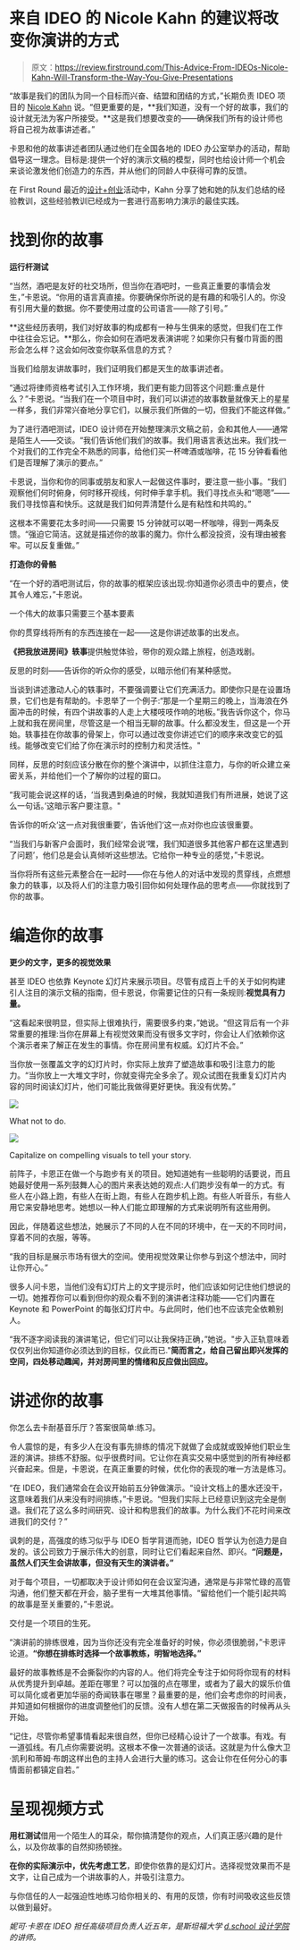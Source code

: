 # 来自 IDEO 的 Nicole Kahn 的建议将改变你演讲的方式

> 原文：<https://review.firstround.com/This-Advice-From-IDEOs-Nicole-Kahn-Will-Transform-the-Way-You-Give-Presentations>

“故事是我们的团队为同一个目标而兴奋、结盟和团结的方式，”长期负责 IDEO 项目的 [Nicole Kahn](https://www.linkedin.com/pub/nicole-kahn/1/7a1/a49 "null") 说。“但更重要的是，**我们知道，没有一个好的故事，我们的设计就无法为客户所接受。**这是我们想要改变的——确保我们所有的设计师也将自己视为故事讲述者。”

卡恩和他的故事讲述者团队通过他们在全国各地的 IDEO 办公室举办的活动，帮助倡导这一理念。目标是:提供一个好的演示文稿的模型，同时也给设计师一个机会来谈论激发他们创造力的东西，并从他们的同龄人中获得可靠的反馈。

在 First Round 最近的[设计+创业](http://www.designplusstartup.com/ "null")活动中，Kahn 分享了她和她的队友们总结的经验教训，这些经验教训已经成为一套进行高影响力演示的最佳实践。

# 找到你的故事

**运行杆测试**

“当然，酒吧是友好的社交场所，但当你在酒吧时，一些真正重要的事情会发生，”卡恩说。“你用的语言真直接。你要确保你所说的是有趣的和吸引人的。你没有引用大量的数据。你不要使用过度的公司语言——除了引号。”

**这些经历表明，我们对好故事的构成都有一种与生俱来的感觉，但我们在工作中往往会忘记。**那么，你会如何在酒吧发表演讲呢？如果你只有餐巾背面的图形会怎么样？这会如何改变你联系信息的方式？

当我们给朋友讲故事时，我们证明我们都是天生的故事讲述者。

“通过将律师资格考试引入工作环境，我们更有能力回答这个问题:重点是什么？”卡恩说。“当我们在一个项目中时，我们可以讲述的故事数量就像天上的星星一样多，我们非常兴奋地分享它们，以展示我们所做的一切，但我们不能这样做。”

为了进行酒吧测试，IDEO 设计师在开始整理演示文稿之前，会和其他人——通常是陌生人——交谈。“我们告诉他们我们的故事。我们用语言表达出来。我们找一个对我们的工作完全不熟悉的同事，给他们买一杯啤酒或咖啡，花 15 分钟看看他们是否理解了演示的要点。”

卡恩说，当你和你的同事或朋友和家人一起做这件事时，要注意一些小事。“我们观察他们何时俯身，何时移开视线，何时伸手拿手机。我们寻找点头和“嗯嗯”——我们寻找惊喜和快乐。这就是我们如何弄清楚什么是有粘性和共鸣的。”

这根本不需要花太多时间——只需要 15 分钟就可以喝一杯咖啡，得到一两条反馈。“强迫它简洁。这就是描述你的故事的魔力。你什么都没投资，没有理由被套牢。可以反复重做。”

**打造你的骨骼**

“在一个好的酒吧测试后，你的故事的框架应该出现:你知道你必须击中的要点，使其令人难忘，”卡恩说。

一个伟大的故事只需要三个基本要素

你的贯穿线将所有的东西连接在一起——这是你讲述故事的出发点。

**《把我放进房间》轶事**提供触觉体验，带你的观众踏上旅程，创造戏剧。

反思的时刻——告诉你的听众你的感受，以暗示他们有某种感觉。

当谈到讲述激动人心的轶事时，不要强调要让它们充满活力。即使你只是在设置场景，它们也是有帮助的。卡恩举了一个例子:“那是一个星期三的晚上，当海浪在外面冲击的时候，有四个讲故事的人走上大楼吱吱作响的地板。”我告诉你这个，你马上就和我在房间里，尽管这是一个相当无聊的故事。什么都没发生，但这是一个开始。轶事挂在你故事的骨架上，你可以通过改变你讲述它们的顺序来改变它的弧线。能够改变它们给了你在演示时的控制力和灵活性。"

同样，反思的时刻应该分散在你的整个演讲中，以抓住注意力，与你的听众建立亲密关系，并给他们一个了解你的过程的窗口。

“我可能会说这样的话，‘当我遇到桑迪的时候，我就知道我们有所进展，她说了这么一句话。’这暗示客户要注意。"

告诉你的听众‘这一点对我很重要’，告诉他们‘这一点对你也应该很重要。

“当我们与新客户会面时，我们经常会说‘嘿，我们知道很多其他客户都在这里遇到了问题’，他们总是会认真倾听这些想法。它给你一种专业的感觉，”卡恩说。

当你将所有这些元素整合在一起时——你在与他人的对话中发现的贯穿线，点燃想象力的轶事，以及将人们的注意力吸引回你如何处理作品的思考点——你就找到了你的故事。

# 编造你的故事

**更少的文字，更多的视觉效果**

甚至 IDEO 也依靠 Keynote 幻灯片来展示项目。尽管有成百上千的关于如何构建引人注目的演示文稿的指南，但卡恩说，你需要记住的只有一条规则:**视觉具有力量。**

“这看起来很明显，但实际上很难执行，需要很多约束，”她说。“但这背后有一个非常重要的推理:当你在屏幕上有视觉效果而没有很多文字时，你会让人们依赖你这个演示者来了解正在发生的事情。你在房间里有权威。幻灯片不会。”

当你放一张覆盖文字的幻灯片时，你实际上放弃了塑造故事和吸引注意力的能力。“当你放上一大堆文字时，你就变得完全多余了。观众试图在我重复幻灯片内容的同时阅读幻灯片，他们可能比我做得更好更快。我没有优势。”

![](img/e6ea01a5c4f4a586e4f45c5eab71a111.png)

What not to do.

![](img/d688c8680a6e79322c64821b5867726f.png)

Capitalize on compelling visuals to tell your story.

前阵子，卡恩正在做一个与跑步有关的项目。她知道她有一些聪明的话要说，而且她最好使用一系列鼓舞人心的图片来表达她的观点:人们跑步没有单一的方式。有些人在小路上跑，有些人在街上跑，有些人在跑步机上跑。有些人听音乐，有些人用它来安静地思考。她想以一种人们能立即理解的方式来说明所有这些用例。

因此，伴随着这些想法，她展示了不同的人在不同的环境中，在一天的不同时间，穿着不同的衣服，等等。

“我的目标是展示市场有很大的空间。使用视觉效果让你参与到这个想法中，同时让你开心。”

很多人问卡恩，当他们没有幻灯片上的文字提示时，他们应该如何记住他们想说的一切。她推荐你可以看到但你的观众看不到的演讲者注释功能——它们内置在 Keynote 和 PowerPoint 的每张幻灯片中。与此同时，他们也不应该完全依赖别人。

“我不逐字阅读我的演讲笔记，但它们可以让我保持正确，”她说。"步入正轨意味着仅仅列出你知道你必须达到的目标，仅此而已."**简而言之，给自己留出即兴发挥的空间，四处移动趣闻，并对房间里的情绪和反应做出回应。**

# 讲述你的故事

你怎么去卡耐基音乐厅？答案很简单:练习。

令人震惊的是，有多少人在没有事先排练的情况下就做了会成就或毁掉他们职业生涯的演讲。排练不舒服。似乎很费时间。它让你在真实交易中感觉到的所有神经都兴奋起来。但是，卡恩说，在真正重要的时候，优化你的表现的唯一方法是练习。

“在 IDEO，我们通常会在会议开始前五分钟做演示。“设计文档上的墨水还没干，这意味着我们从来没有时间排练，”卡恩说。“但我们实际上已经意识到这完全是倒退。我们花了这么多时间研究、设计和构思我们的故事。为什么我们不花时间来改进我们的交付？”

讽刺的是，高强度的练习似乎与 IDEO 哲学背道而驰，IDEO 哲学认为创造力是自发的。该公司致力于展示伟大的创意，同时让它们看起来自然、即兴。**“问题是，虽然人们天生会讲故事，但没有天生的演讲者。”**

对于每个项目，一切都取决于设计师如何在会议室沟通，通常是与非常忙碌的高管沟通，他们整天都在开会，脑子里有一大堆其他事情。“留给他们一个能引起共鸣的故事是至关重要的，”卡恩说。

交付是一个项目的生死。

“演讲前的排练很难，因为当你还没有完全准备好的时候，你必须很脆弱，”卡恩评论道。**“你想在排练时选择一个故事教练，明智地选择。”**

最好的故事教练是不会撕裂你的内容的人。他们将完全专注于如何将你现有的材料从优秀提升到卓越。差距在哪里？可以加强的点在哪里，或者为了最大的娱乐价值可以简化或者更加华丽的奇闻轶事在哪里？最重要的是，他们会考虑你的时间表，并知道如何根据你的进度调整他们的反馈。没有人想在第二天做报告的时候再从头开始。

“记住，尽管你希望事情看起来很自然，但你已经精心设计了一个故事。有戏。有一道弧线。有几点你需要说明。这根本不像一次普通的谈话。这就是为什么像大卫·凯利和蒂姆·布朗这样出色的主持人会进行大量的练习。这会让你在任何分心的事情面前都镇定自若。”

# 呈现视频方式

**用杠测试**借用一个陌生人的耳朵，帮你搞清楚你的观点，人们真正感兴趣的是什么，以及你故事的自然抑扬顿挫。

**在你的实际演示中，优先考虑工艺**，即使你依靠的是幻灯片。选择视觉效果而不是文字，让自己成为一个讲故事的人，并吸引注意力。

与你信任的人一起强迫性地练习给你相关的、有用的反馈，你有时间吸收这些反馈以做到最好。

*妮可·卡恩在 IDEO 担任高级项目负责人近五年，是斯坦福大学* *[d.school 设计学院](http://dschool.stanford.edu/ "null")* *的讲师。*
